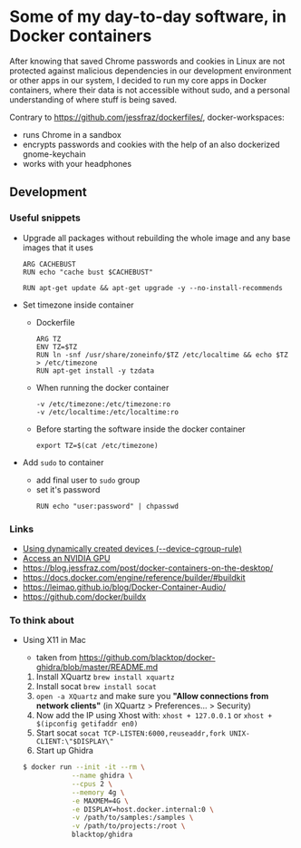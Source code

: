 # Some of my day-to-day software, in Docker containers

After knowing that saved Chrome passwords and cookies in Linux are not protected against malicious dependencies in our development environment or other apps in our system, I decided to run my core apps in Docker containers, where their data is not accessible without sudo, and a personal understanding of where stuff is being saved.

Contrary to <https://github.com/jessfraz/dockerfiles/>, docker-workspaces:
  - runs Chrome in a sandbox
  - encrypts passwords and cookies with the help of an also dockerized gnome-keychain
  - works with your headphones

## Development

### Useful snippets

- Upgrade all packages without rebuilding the whole image and any base images that it uses
  ```
  ARG CACHEBUST
  RUN echo "cache bust $CACHEBUST"

  RUN apt-get update && apt-get upgrade -y --no-install-recommends
  ```

- Set timezone inside container
  - Dockerfile
    ```
    ARG TZ
    ENV TZ=$TZ
    RUN ln -snf /usr/share/zoneinfo/$TZ /etc/localtime && echo $TZ > /etc/timezone
    RUN apt-get install -y tzdata
    ```
  - When running the docker container
    ```
    -v /etc/timezone:/etc/timezone:ro
    -v /etc/localtime:/etc/localtime:ro
    ```
  - Before starting the software inside the docker container
    ```
    export TZ=$(cat /etc/timezone)
    ```
- Add `sudo` to container
  - add final user to `sudo` group
  - set it's password
    ```
    RUN echo "user:password" | chpasswd
    ```

### Links

- [Using dynamically created devices (--device-cgroup-rule)](https://docs.docker.com/engine/reference/commandline/run/#-using-dynamically-created-devices---device-cgroup-rule)
- [Access an NVIDIA GPU](https://docs.docker.com/engine/reference/commandline/run/#access-an-nvidia-gpu)
- <https://blog.jessfraz.com/post/docker-containers-on-the-desktop/>
- https://docs.docker.com/engine/reference/builder/#buildkit
- https://leimao.github.io/blog/Docker-Container-Audio/
- https://github.com/docker/buildx

### To think about

- Using X11 in Mac
  - taken from <https://github.com/blacktop/docker-ghidra/blob/master/README.md>

  1. Install XQuartz `brew install xquartz`
  2. Install socat `brew install socat`
  3. `open -a XQuartz` and make sure you **"Allow connections from network clients"** (in XQuartz > Preferences... > Security)
  4. Now add the IP using Xhost with: `xhost + 127.0.0.1` or `xhost + $(ipconfig getifaddr en0)`
  5. Start socat `socat TCP-LISTEN:6000,reuseaddr,fork UNIX-CLIENT:\"$DISPLAY\"`
  6. Start up Ghidra

  ```bash
  $ docker run --init -it --rm \
              --name ghidra \
              --cpus 2 \
              --memory 4g \
              -e MAXMEM=4G \
              -e DISPLAY=host.docker.internal:0 \
              -v /path/to/samples:/samples \
              -v /path/to/projects:/root \
              blacktop/ghidra
